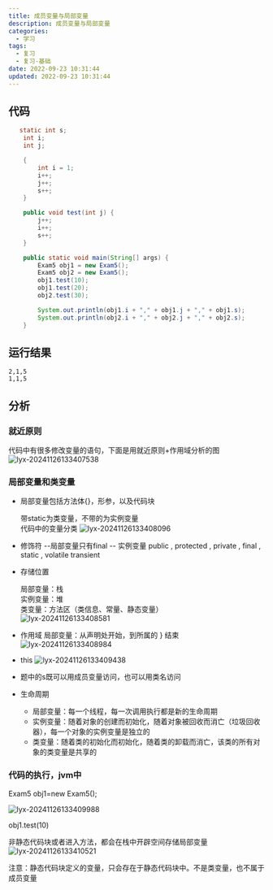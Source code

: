 ```yaml
---
title: 成员变量与局部变量
description: 成员变量与局部变量
categories:
  - 学习
tags:
  - 复习
  - 复习-基础
date: 2022-09-23 10:31:44
updated: 2022-09-23 10:31:44
---
```


## 代码

```java
   static int s;
    int i;
    int j;

    {
        int i = 1;
        i++;
        j++;
        s++;
    }

    public void test(int j) {
        j++;
        i++;
        s++;
    }

    public static void main(String[] args) {
        Exam5 obj1 = new Exam5();
        Exam5 obj2 = new Exam5();
        obj1.test(10);
        obj1.test(20);
        obj2.test(30);

        System.out.println(obj1.i + "," + obj1.j + "," + obj1.s);
        System.out.println(obj2.i + "," + obj2.j + "," + obj2.s);
    }
```

## 运行结果

```shell
2,1,5
1,1,5
```

## 分析

### 就近原则

代码中有很多修改变量的语句，下面是用就近原则+作用域分析的图
![lyx-20241126133407538](attachments/img/lyx-20241126133407538.png)

### 局部变量和类变量

- 局部变量包括方法体{}，形参，以及代码块  

  带static为类变量，不带的为实例变量  
  代码中的变量分类
  ![lyx-20241126133408096](attachments/img/lyx-20241126133408096.png)

- 修饰符 --局部变量只有final
               -- 实例变量 public , protected , private , final , static  , volatile transient

- 存储位置  

  局部变量：栈  
  实例变量：堆  
  类变量：方法区（类信息、常量、静态变量）  
  ![lyx-20241126133408581](attachments/img/lyx-20241126133408581.png)

- 作用域
  局部变量：从声明处开始，到所属的 } 结束
  ![lyx-20241126133408984](attachments/img/lyx-20241126133408984.png)

- this
  ![lyx-20241126133409438](attachments/img/lyx-20241126133409438.png)

- 题中的s既可以用成员变量访问，也可以用类名访问

- 生命周期

  - 局部变量：每一个线程，每一次调用执行都是新的生命周期
  - 实例变量：随着对象的创建而初始化，随着对象被回收而消亡（垃圾回收器），每一个对象的实例变量是独立的
  - 类变量：随着类的初始化而初始化，随着类的卸载而消亡，该类的所有对象的类变量是共享的

### 代码的执行，jvm中

Exam5 obj1=new Exam5();

![lyx-20241126133409988](attachments/img/lyx-20241126133409988.png)



obj1.test(10)

非静态代码块或者进入方法，都会在栈中开辟空间存储局部变量
![lyx-20241126133410521](attachments/img/lyx-20241126133410521.png)

注意：静态代码块定义的变量，只会存在于静态代码块中。不是类变量，也不属于成员变量